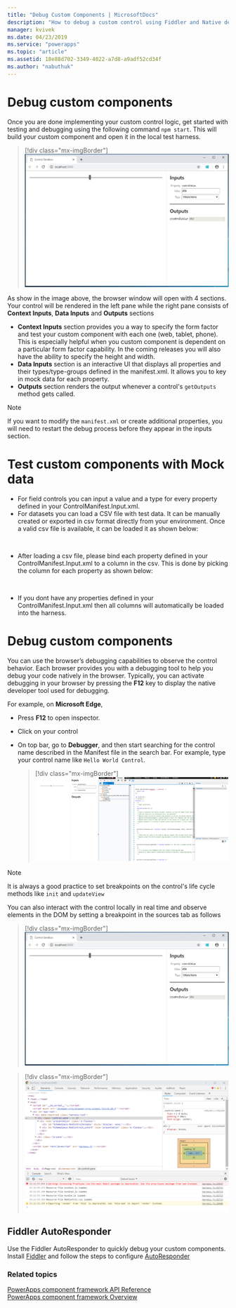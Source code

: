 ```yaml
---
title: "Debug Custom Components | MicrosoftDocs"
description: "How to debug a custom control using Fiddler and Native debugging"
manager: kvivek
ms.date: 04/23/2019
ms.service: "powerapps"
ms.topic: "article"
ms.assetid: 18e88d702-3349-4022-a7d8-a9adf52cd34f
ms.author: "nabuthuk"
---
```

# Debug custom components

Once you are done implementing your custom control logic, get started with testing and debugging using the following command `npm start`. This will build your custom component and open it in the local test harness.

> [!div class="mx-imgBorder"]
> ![local-host](media/local-host.png "local host")

As show in the image above, the browser window will open with 4 sections. Your control will be rendered in the left pane while the right pane consists of **Context Inputs**, **Data Inputs** and **Outputs** sections

  - **Context Inputs** section provides you a way to specify the form factor and test your custom component with each one (web, tablet, phone). This is especially helpful when you custom component is dependent on a particular form factor capability. In the coming releases you will also have the ability to specify the height and width.
  - **Data Inputs** section is an interactive UI that displays all properties and their types/type-groups defined in the manifest.xml. It allows you to key in mock data for each property. 
  - **Outputs** section renders the output whenever a control's `getOutputs` method gets called.  
 
> [!NOTE]
> If you want to modify the `manifest.xml` or create additional properties, you will need to restart the debug process before they appear in the inputs section.

# Test custom components with Mock data
- For field controls you can input a value and a type for every property defined in your ControlManifest.Input.xml. 
- For datasets you can load a CSV file with test data. It can be manually created or exported in csv format directly from your environment. Once a valid csv file is available, it can be loaded it as shown below:


<image goes here>

- After loading  a csv file, please bind each property defined in your ControlManifest.Input.xml to a column in the csv. This is done by picking the column for each property as shown below:

<image goes here>

- If you dont have any properties defined in your ControlManifest.Input.xml then all columns will automatically be loaded into the harness.


# Debug custom components
You can use the browser’s debugging capabilities to observe the control behavior. Each browser provides you with a debugging tool to help you debug your code natively in the browser. Typically, you can activate debugging in your browser by pressing the **F12** key to display the native developer tool used for debugging.

For example, on **Microsoft Edge**,

- Press **F12** to open inspector.
- Click on your control
- On top bar, go to **Debugger**, and then start searching for the control name described in the Manifest file in the search bar. For example, type your control name like `Hello World Control`.

     > [!div class="mx-imgBorder"]
     > ![debug-control](media/debug-control.png "Debug control")

> [!NOTE]
> It is always a good practice to set breakpoints on the control's life cycle methods like `init` and `updateView`

You can also interact with the control locally in real time and observe elements in the DOM by setting a breakpoint in the sources tab as follows

> [!div class="mx-imgBorder"]
> ![local-host](media/local-host.png "local host")

> [!div class="mx-imgBorder"]
> ![debug-control](media/debug-control-1.png "Debug control 1")

## Fiddler AutoResponder

Use the Fiddler AutoResponder to quickly debug your custom components. Install [Fiddler](https://www.telerik.com/download/fiddler) and follow the steps to configure [AutoResponder](https://docs.microsoft.com/dynamics365/customer-engagement/developer/streamline-javascript-development-fiddler-autoresponder)

### Related topics

[PowerApps component framework API Reference](reference/index.md)<br/>
[PowerApps component framework Overview](overview.md)
